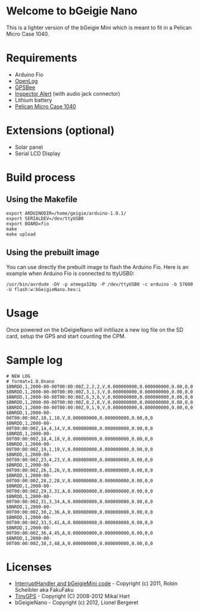 # Welcome to bGeigie Nano

This is a lighter version of the bGeigie Mini which is meant to fit in a Pelican Micro Case 1040.

# Requirements
* Arduino Fio
* [OpenLog][1]
* [GPSBee][2]
* [Inspector Alert][3] (with audio jack connector)
* Lithium battery
* [Pelican Micro Case 1040][4]

# Extensions (optional)
* Solar panel
* Serial LCD Display

# Build process
## Using the Makefile
    export ARDUINODIR=/home/geigie/arduino-1.0.1/
    export SERIALDEV=/dev/ttyUSB0
    export BOARD=fio
    make
    make upload

## Using the prebuilt image
You can use directly the prebuilt image to flash the Arduino Fio. Here is an example when Arduino Fio is connected to ttyUSB0:

    /usr/bin/avrdude -DV -p atmega328p -P /dev/ttyUSB0 -c arduino -b 57600 -U flash:w:bGeigieNano.hex:i

# Usage
Once powered on the bGeigieNano will initiliaze a new log file on the SD card, setup the GPS and start counting the CPM.

# Sample log
    # NEW LOG
    # format=1.0.0nano
    $BNRDD,1,2000-00-00T00:00:00Z,2,2,2,V,0.000000000,0.000000000,0.00,0,0
    $BNRDD,1,2000-00-00T00:00:00Z,3,1,3,V,0.000000000,0.000000000,0.00,0,0
    $BNRDD,1,2000-00-00T00:00:00Z,6,3,6,V,0.000000000,0.000000000,0.00,0,0
    $BNRDD,1,2000-00-00T00:00:00Z,8,2,8,V,0.000000000,0.000000000,0.00,0,0
    $BNRDD,1,2000-00-00T00:00:00Z,9,1,9,V,0.000000000,0.000000000,0.00,0,0
    $BNRDD,1,2000-00-00T00:00:00Z,10,1,10,V,0.000000000,0.000000000,0.00,0,0
    $BNRDD,1,2000-00-00T00:00:00Z,14,4,14,V,0.000000000,0.000000000,0.00,0,0
    $BNRDD,1,2000-00-00T00:00:00Z,18,4,18,V,0.000000000,0.000000000,0.00,0,0
    $BNRDD,1,2000-00-00T00:00:00Z,19,1,19,V,0.000000000,0.000000000,0.00,0,0
    $BNRDD,1,2000-00-00T00:00:00Z,23,4,23,V,0.000000000,0.000000000,0.00,0,0
    $BNRDD,1,2000-00-00T00:00:00Z,26,3,26,V,0.000000000,0.000000000,0.00,0,0
    $BNRDD,1,2000-00-00T00:00:00Z,28,2,28,V,0.000000000,0.000000000,0.00,0,0
    $BNRDD,1,2000-00-00T00:00:00Z,29,3,31,A,0.000000000,0.000000000,0.00,0,0
    $BNRDD,1,2000-00-00T00:00:00Z,31,3,34,A,0.000000000,0.000000000,0.00,0,0
    $BNRDD,1,2000-00-00T00:00:00Z,30,2,36,A,0.000000000,0.000000000,0.00,0,0
    $BNRDD,1,2000-00-00T00:00:00Z,33,5,41,A,0.000000000,0.000000000,0.00,0,0
    $BNRDD,1,2000-00-00T00:00:00Z,36,4,45,A,0.000000000,0.000000000,0.00,0,0
    $BNRDD,1,2000-00-00T00:00:00Z,38,3,48,A,0.000000000,0.000000000,0.00,0,0

# Licenses
 * [InterruptHandler and bGeigieMini code][5] - Copyright (c) 2011, Robin Scheibler aka FakuFaku
 * [TinyGPS][6] - Copyright (C) 2008-2012 Mikal Hart
 * bGeigieNano - Copyright (c) 2012, Lionel Bergeret


  [1]: https://github.com/sparkfun/OpenLog "OpenLog"
  [2]: http://www.seeedstudio.com/wiki/GPS_Bee_kit_%28with_Mini_Embedded_Antenna%29 "GPSBee"
  [3]: http://medcom.com/products/inspector-alert "Inspector Alert"
  [4]: http://pelican.com/cases_detail.php?Case=1040 "Pelican Micro Case 1040"
  [5]: https://github.com/fakufaku/SafecastBGeigie-firmware "SafecastBGeigie-firmware"
  [6]: http://arduiniana.org/libraries/tinygps/ "TinyGPS"
